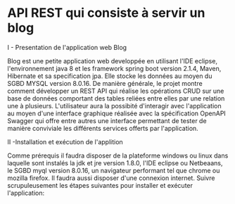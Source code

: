 
# API REST qui consiste à servir un blog

I  - Presentation de l'application web Blog

Blog est une petite application web developpée en utilisant l'IDE eclipse, l'environnement java 8 et les framework spring boot version 2.1.4, Maven, Hibernate et sa specification jpa. Elle stocke les données au moyen du SGBD MYSQL version 8.0.16. De manière générale, le projet montre comment développer un REST API qui réalise les opérations CRUD sur une base de données comportant des tables reliées entre elles par une relation une à plusieurs. L'utilisateur aura la possibité d'interagir avec l'application au moyen d'une interface graphique réalisée avec la spécification OpenAPI Swagger qui offre entre autres une interface permettant de tester de manière conviviale les différents services offerts par l'application.

II -Installation et exécution de l'applition

Comme prérequis il faudra disposer de la plateforme windows ou linux dans laquelle sont instalés  la jdk et jre version 1.8.0, l'IDE eclipse ou Netbeaans, le SGBD myql version 8.0.16, un navigateur performant tel que chrome ou mozilla firefox. Il faudra aussi disposer d'une connexion internet. Suivre scrupuleusement les étapes suivantes pour installer et exécuter l'application:
